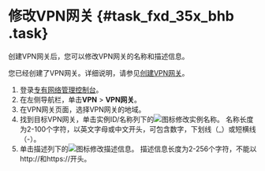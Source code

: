 # 修改VPN网关 {#task_fxd_35x_bhb .task}

创建VPN网关后，您可以修改VPN网关的名称和描述信息。

您已经创建了VPN网关。详细说明，请参见[创建VPN网关](intl.zh-CN/用户指南/管理VPN网关/创建VPN网关.md#)。

1.  登录[专有网络管理控制台](https://vpcnext.console.aliyun.com/nat/)。
2.  在左侧导航栏，单击**VPN** \> **VPN网关**。
3.  在VPN网关页面，选择VPN网关的地域。
4.  找到目标VPN网关，单击实例ID/名称列下的![](http://static-aliyun-doc.oss-cn-hangzhou.aliyuncs.com/assets/img/136901/155538294740843_zh-CN.png)图标修改实例名称。 名称长度为2-100个字符，以英文字母或中文开头，可包含数字，下划线（\_）或短横线（-）。
5.  单击描述列下的![](http://static-aliyun-doc.oss-cn-hangzhou.aliyuncs.com/assets/img/136867/155538294740834_zh-CN.png)图标修改描述信息。 描述信息长度为2-256个字符，不能以http://和https://开头。


